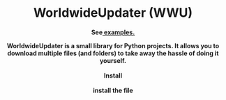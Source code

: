 <h1 align="center">WorldwideUpdater (WWU)</h1>

<p align="center">
	<b>See<a href="https://github.com/adenviney/worldwideupdater/blob/main/examples"> examples.</a></b>
</p>

<p align="center">
  <b>WorldwideUpdater is a small library for Python projects. It allows you to download multiple files (and folders) to take away the hassle of doing it yourself.</b>
  <br><br>
  <b>Install<br><br>install the file</b>
</p>
